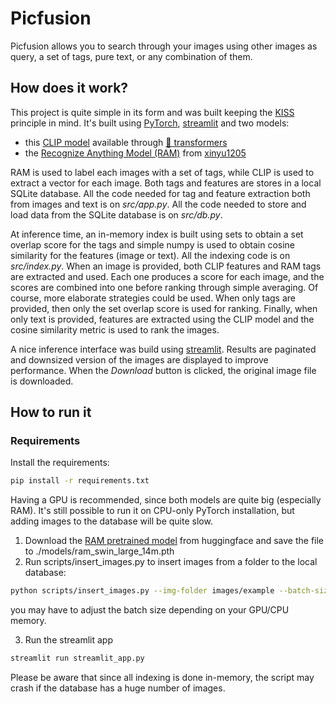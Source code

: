 # Picfusion

Picfusion allows you to search through your images using other images as query, a set of tags, pure text, or any combination of them.

## How does it work?

This project is quite simple in its form and was built keeping the [KISS](https://en.wikipedia.org/wiki/KISS_principle) principle in mind. It's built using [PyTorch](https://pytorch.org/), [streamlit](https://streamlit.io/) and two models:

- this [CLIP model](https://huggingface.co/laion/CLIP-ViT-B-32-laion2B-s34B-b79K) available through [🤗 transformers](https://github.com/huggingface/transformers)
- the [Recognize Anything Model (RAM)](https://github.com/xinyu1205/recognize-anything) from [xinyu1205](https://github.com/xinyu1205)

RAM is used to label each images with a set of tags, while CLIP is used to extract a vector for each image. Both tags and features are stores in a local SQLite database. All the code needed for tag and feature extraction both from images and text is on _src/app.py_. All the code needed to store and load data from the SQLite database is on _src/db.py_.

At inference time, an in-memory index is built using sets to obtain a set overlap score for the tags and simple numpy is used to obtain cosine similarity for the features (image or text). All the indexing code is on _src/index.py_. When an image is provided, both CLIP features and RAM tags are extracted and used. Each one produces a score for each image, and the scores are combined into one before ranking through simple averaging. Of course, more elaborate strategies could be used. When only tags are provided, then only the set overlap score is used for ranking. Finally, when only text is provided, features are extracted using the CLIP model and the cosine similarity metric is used to rank the images.

A nice inference interface was build using [streamlit](https://streamlit.io/). Results are paginated and downsized version of the images are displayed to improve performance. When the _Download_ button is clicked, the original image file is downloaded.


## How to run it

### Requirements

Install the requirements:

```bash
pip install -r requirements.txt
```

Having a GPU is recommended, since both models are quite big (especially RAM). It's still possible to run it on CPU-only PyTorch installation, but adding images to the database will be quite slow.

1. Download the [RAM pretrained model](https://huggingface.co/spaces/xinyu1205/recognize-anything/blob/main/ram_swin_large_14m.pth) from huggingface and save the file to ./models/ram_swin_large_14m.pth
2. Run scripts/insert_images.py to insert images from a folder to the local database:

```bash
python scripts/insert_images.py --img-folder images/example --batch-size 16
```

you may have to adjust the batch size depending on your GPU/CPU memory.

3. Run the streamlit app

```bash
streamlit run streamlit_app.py
```

Please be aware that since all indexing is done in-memory, the script may crash if the database has a huge number of images.
